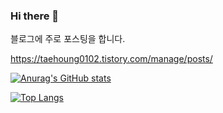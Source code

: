 ### Hi there 👋

<!--
**ajtwu1235/ajtwu1235** is a ✨ _special_ ✨ repository because its `README.md` (this file) appears on your GitHub profile.

Here are some ideas to get you started:

- 🔭 I’m currently working on ...
- 🌱 I’m currently learning ...
- 👯 I’m looking to collaborate on ...
- 🤔 I’m looking for help with ...
- 💬 Ask me about ...
- 📫 How to reach me: ...
- 😄 Pronouns: ...
- ⚡ Fun fact: ...
-->





블로그에 주로 포스팅을 합니다.

https://taehoung0102.tistory.com/manage/posts/


[![Anurag's GitHub stats](https://github-readme-stats.vercel.app/api?username=ajtwu1235)](https://github.com/anuraghazra/github-readme-stats)


[![Top Langs](https://github-readme-stats.vercel.app/api/top-langs/?username=ajtwu1235&layout=donut)](https://github.com/anuraghazra/github-readme-stats)
